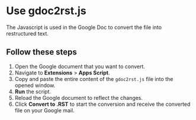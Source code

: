 # Use gdoc2rst.js

The Javascript is used in the Google Doc to convert the file into restructured text.

## Follow these steps

1. Open the Google document that you want to convert.
2. Navigate to **Extensions** > **Apps Script**.
3. Copy and paste the entire content of the `gdoc2rst.js` file into the opened window.
4. **Run** the script.
5. Reload the Google document to reflect the changes.
6. Click **Convert to .RST** to start the conversion and receive the converted file on your Google mail.